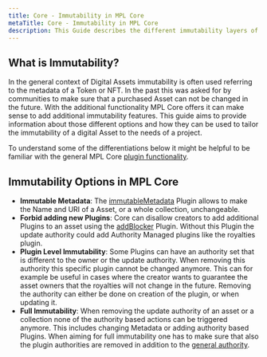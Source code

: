 ```yaml
---
title: Core - Immutability in MPL Core
metaTitle: Core - Immutability in MPL Core
description: This Guide describes the different immutability layers of MPL Core
---
```


## What is Immutability?
In the general context of Digital Assets immutability is often used referring to the metadata of a Token or NFT. In the past this was asked for by communities to make sure that a purchased Asset can not be changed in the future. With the additional functionality MPL Core offers it can make sense to add additional immutability features. This guide aims to provide information about those different options and how they can be used to tailor the immutability of a digital Asset to the needs of a project.

To understand some of the differentiations below it might be helpful to be familiar with the general MPL Core [plugin functionality](/core/plugins).

## Immutability Options in MPL Core
- **Immutable Metadata**: The [immutableMetadata](/core/plugins/immutableMetadata) Plugin allows to make the Name and URI of a Asset, or a whole collection, unchangeable.
- **Forbid adding new Plugins**: Core can disallow creators to add additional Plugins to an asset using the [addBlocker](/core/plugins/addBlocker) Plugin. Without this Plugin the update authority could add Authority Managed plugins like the royalties plugin. 
- **Plugin Level Immutability**: Some Plugins can have an authority set that is different to the owner or the update authority. When removing this authority this specific plugin cannot be changed anymore. This can for example be useful in cases where the creator wants to guarantee the asset owners that the royalties will not change in the future. Removing the authority can either be done on creation of the plugin, or when updating it.
- **Full Immutability**: When removing the update authority of an asset or a collection none of the authority based actions can be triggered anymore. This includes changing Metadata or adding authority based Plugins. When aiming for full immutability one has to make sure that also the plugin authorities are removed in addition to the [general authority](/core/update#making-a-core-asset-data-immutable).
